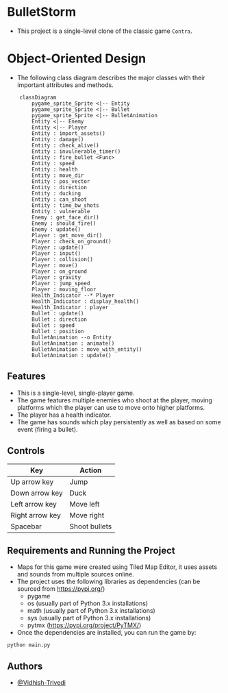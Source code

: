 # BulletStorm
- This project is a single-level clone of the classic game `Contra`.

# Object-Oriented Design
- The following class diagram describes the major classes with their important attributes and methods.

```mermaid
	classDiagram
		pygame_sprite_Sprite <|-- Entity
		pygame_sprite_Sprite <|-- Bullet
		pygame_sprite_Sprite <|-- BulletAnimation
		Entity <|-- Enemy
		Entity <|-- Player
		Entity : import_assets()
		Entity : damage()
		Entity : check_alive()
		Entity : invulnerable_timer()
		Entity : fire_bullet <Func>
		Entity : speed
		Entity : health
		Entity : move_dir
		Entity : pos_vector
		Entity : direction
		Entity : ducking
		Entity : can_shoot
		Entity : time_bw_shots
		Entity : vulnerable
		Enemy : get_face_dir()
		Enemy : should_fire()
		Enemy : update()
		Player : get_move_dir()
		Player : check_on_ground()
		Player : update()
		Player : input()
		Player : collision()
		Player : move()
		Player : on_ground
		Player : gravity
		Player : jump_speed
		Player : moving_floor
		Health_Indicator --* Player
		Health_Indicator : display_health()
		Health_Indicator : player
		Bullet : update()
		Bullet : direction
		Bullet : speed
		Bullet : position
		BulletAnimation --o Entity
		BulletAnimation : animate()
		BulletAnimation : move_with_entity()
		BulletAnimation : update()
```


## Features
- This is a single-level, single-player game.
- The game features multiple enemies who shoot at the player, moving platforms which the player can use to move onto higher platforms.
- The player has a health indicator.
- The game has sounds which play persistently as well as based on some event (firing a bullet).


## Controls
| Key | Action |
| --- | ------ |
| Up arrow key | Jump |
| Down arrow key | Duck |
| Left arrow key | Move left |
| Right arrow key | Move right |
| Spacebar | Shoot bullets |

## Requirements and Running the Project
- Maps for this game were created using Tiled Map Editor, it uses assets and sounds from multiple sources online.
- The project uses the following libraries as dependencies (can be sourced from https://pypi.org/)
    - pygame
    - os (usually part of Python 3.x installations)
    - math (usually part of Python 3.x installations)
    - sys (usually part of Python 3.x installations)
    - pytmx (https://pypi.org/project/PyTMX/)
- Once the dependencies are installed, you can run the game by:
```
python main.py
```

## Authors
- [@Vidhish-Trivedi](https://github.com/Vidhish-Trivedi)
